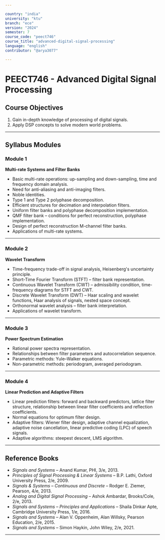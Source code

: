 ```yaml
---

country: "india"
university: "ktu"
branch: "ece"
version: "2024"
semester: 7
course_code: "peect746"
course_title: "advanced-digital-signal-processing"
language: "english"
contributor: "@arya3077"

---
```


# PEECT746 - Advanced Digital Signal Processing

## Course Objectives

1. Gain in-depth knowledge of processing of digital signals.  
2. Apply DSP concepts to solve modern world problems.  

---

## Syllabus Modules

### Module 1
**Multi-rate Systems and Filter Banks**  
- Basic multi-rate operations: up-sampling and down-sampling, time and frequency domain analysis.  
- Need for anti-aliasing and anti-imaging filters.  
- Noble identities.  
- Type 1 and Type 2 polyphase decomposition.  
- Efficient structures for decimation and interpolation filters.  
- Uniform filter banks and polyphase decomposition implementation.  
- QMF filter bank – conditions for perfect reconstruction, polyphase implementation.  
- Design of perfect reconstruction M-channel filter banks.  
- Applications of multi-rate systems.  

---

### Module 2
**Wavelet Transform**  
- Time-frequency trade-off in signal analysis, Heisenberg's uncertainty principle.  
- Short-Time Fourier Transform (STFT) – filter bank representation.  
- Continuous Wavelet Transform (CWT) – admissibility condition, time-frequency diagrams for STFT and CWT.  
- Discrete Wavelet Transform (DWT) – Haar scaling and wavelet functions, Haar analysis of signals, nested space concept.  
- Orthonormal wavelet analysis – filter bank interpretation.  
- Applications of wavelet transform.  

---

### Module 3
**Power Spectrum Estimation**  
- Rational power spectra representation.  
- Relationships between filter parameters and autocorrelation sequence.  
- Parametric methods: Yule–Walker equations.  
- Non-parametric methods: periodogram, averaged periodogram.  

---

### Module 4
**Linear Prediction and Adaptive Filters**  
- Linear prediction filters: forward and backward predictors, lattice filter structure, relationship between linear filter coefficients and reflection coefficients.  
- Normal equations for optimum filter design.  
- Adaptive filters: Wiener filter design, adaptive channel equalization, adaptive noise cancellation, linear predictive coding (LPC) of speech signals.  
- Adaptive algorithms: steepest descent, LMS algorithm.  

---

## Reference Books

- *Signals and Systems* – Anand Kumar, PHI, 3/e, 2013.  
- *Principles of Signal Processing & Linear Systems* – B.P. Lathi, Oxford University Press, 2/e, 2009.  
- *Signals & Systems – Continuous and Discrete* – Rodger E. Ziemer, Pearson, 4/e, 2013.  
- *Analog and Digital Signal Processing* – Ashok Ambardar, Brooks/Cole, 2/e, 2013.  
- *Signals and Systems – Principles and Applications* – Shaila Dinkar Apte, Cambridge University Press, 1/e, 2016.  
- *Signals and Systems* – Alan V. Oppenheim, Alan Willsky, Pearson Education, 2/e, 2015.  
- *Signals and Systems* – Simon Haykin, John Wiley, 2/e, 2021.  

---
